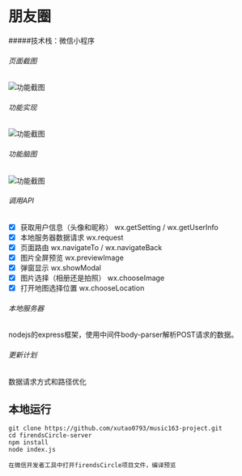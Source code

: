 # 朋友圈
#####技术栈：微信小程序

###### 页面截图
![功能截图](./img/img.png)
###### 功能实现
![功能截图](./img/show.gif)
###### 功能脑图
![功能截图](./img/mind.png)
###### 调用API
- [X] 获取用户信息（头像和昵称） wx.getSetting / wx.getUserInfo
- [X] 本地服务器数据请求 wx.request
- [X] 页面路由 wx.navigateTo / wx.navigateBack
- [X] 图片全屏预览 wx.previewImage
- [X] 弹窗显示 wx.showModal
- [X] 图片选择（相册还是拍照） wx.chooseImage
- [X] 打开地图选择位置 wx.chooseLocation
###### 本地服务器
nodejs的express框架，使用中间件body-parser解析POST请求的数据。


###### 更新计划
数据请求方式和路径优化

## 本地运行
```
git clone https://github.com/xutao0793/music163-project.git 
cd firendsCircle-server
npm install
node index.js

在微信开发者工具中打开firendsCircle项目文件，编译预览
```

